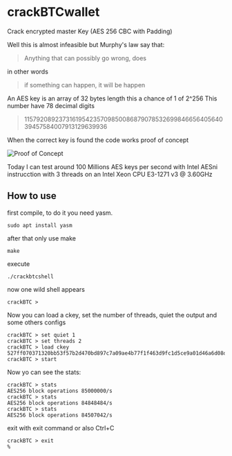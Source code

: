 # crackBTCwallet
Crack encrypted master Key (AES 256 CBC with Padding)

Well this is almost infeasible but Murphy's law say that:

>Anything that can possibly go wrong, does

in other words

>if something can happen, it will be happen

An AES key is an array of 32 bytes length this a chance of 1 of 2^256 This number have 78 decimal digits

>115792089237316195423570985008687907853269984665640564039457584007913129639936

When the correct key is found the code works proof of concept

![Proof of Concept](https://pbs.twimg.com/media/EmUnAflUcAAKDFl?format=png&name=large)

Today I can test around 100 Millions AES keys per second with Intel AESni instrucction with 3 threads on an Intel Xeon CPU E3-1271 v3 @ 3.60GHz

## How to use

first compile, to do it you need yasm.

```
sudo apt install yasm
```

after that only use make


```
make
```

execute

```
./crackbtcshell
```

now one wild shell appears
```
crackBTC >
```

Now you can load a ckey, set the number of threads, quiet the output and some others configs

```
crackBTC > set quiet 1
crackBTC > set threads 2
crackBTC > load ckey 527ff070371320bb53f57b2d470bd897c7a09ae4b77f1f463d9fc1d5ce9a01d46a6d08dee559a9bbbc9d993bc4c287c4
crackBTC > start
```
Now yo can see the stats:

```
crackBTC > stats
AES256 block operations 85000000/s
crackBTC > stats
AES256 block operations 84848484/s
crackBTC > stats
AES256 block operations 84507042/s
```

exit with exit command or also Ctrl+C

```
crackBTC > exit
%
```

